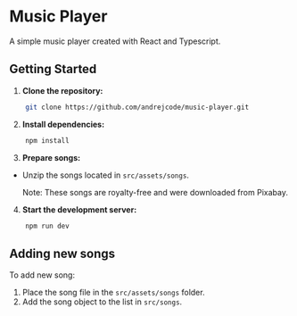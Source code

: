 # Music Player

A simple music player created with React and Typescript.

## Getting Started

1. **Clone the repository:**

```bash
    git clone https://github.com/andrejcode/music-player.git
```

2. **Install dependencies:**

```bash
    npm install
```

3. **Prepare songs:**

- Unzip the songs located in `src/assets/songs`.

  Note: These songs are royalty-free and were downloaded from Pixabay.

4. **Start the development server:**

```bash
    npm run dev
```

## Adding new songs

To add new song:

1. Place the song file in the `src/assets/songs` folder.
2. Add the song object to the list in `src/songs`.

